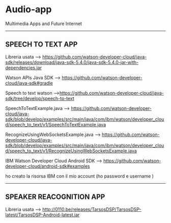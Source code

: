 # Audio-app
Multimedia Apps and Future Internet

----------------------------------------------------------------------------------------------------------------------------------------------------------------------------------------------------------------------------------------------
SPEECH TO TEXT APP
----------------------------------------------------------------------------------------------------------------------------------------------------------------------------------------------------------------------------------------------

Libreria usata --> https://github.com/watson-developer-cloud/java-sdk/releases/download/java-sdk-5.4.0/java-sdk-5.4.0-jar-with-dependencies.jar

Watson APIs Java SDK --> https://github.com/watson-developer-cloud/java-sdk#gradle

Speech to text watson -->https://github.com/watson-developer-cloud/java-sdk/tree/develop/speech-to-text

SpeechToTextExample.java --> https://github.com/watson-developer-cloud/java-sdk/blob/develop/examples/src/main/java/com/ibm/watson/developer_cloud/speech_to_text/v1/SpeechToTextExample.java

RecognizeUsingWebSocketsExample.java --> https://github.com/watson-developer-cloud/java-sdk/blob/develop/examples/src/main/java/com/ibm/watson/developer_cloud/speech_to_text/v1/RecognizeUsingWebSocketsExample.java

IBM Watson Developer Cloud Android SDK --> https://github.com/watson-developer-cloud/android-sdk#examples 

ho creato la risorsa IBM con il mio account (ho password e username )

----------------------------------------------------------------------------------------------------------------------------------------------------------------------------------------------------------------------------------------------
SPEAKER REACOGNITION APP
----------------------------------------------------------------------------------------------------------------------------------------------------------------------------------------------------------------------------------------------

Libreria usata --> http://0110.be/releases/TarsosDSP/TarsosDSP-latest/TarsosDSP-Android-latest.jar
